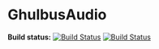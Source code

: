 GhulbusAudio
============

**Build status:**
[![Build Status](https://travis-ci.org/ComicSansMS/GhulbusAudio.svg?branch=master)](https://travis-ci.org/ComicSansMS/GhulbusAudio)
[![Build Status](https://ci.appveyor.com/api/projects/status/github/ComicSansMS/GhulbusAudio?branch=master&svg=true)](https://ci.appveyor.com/project/ComicSansMS/GhulbusAudio)
